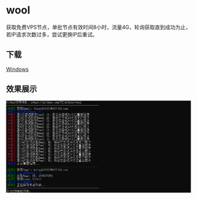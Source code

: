 # wool
获取免费VPS节点，单批节点有效时间8小时，流量4G，轮询获取直到成功为止，若IP请求次数过多，尝试更换IP后重试。

## 下载
[Windows](https://github.com/YYJeffrey/wool/raw/master/dist/wool.exe/)

## 效果展示
![image](https://github.com/YYJeffrey/wool/blob/master/img/example.png/)
